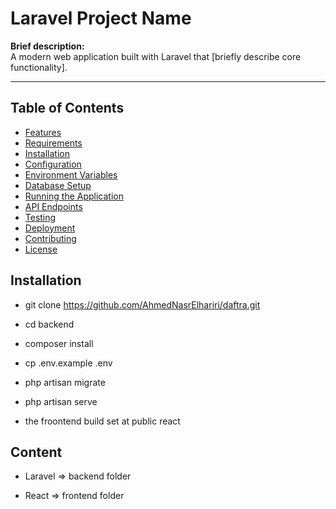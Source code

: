 # Laravel Project Name

**Brief description:**  
A modern web application built with Laravel that [briefly describe core functionality].

---

## Table of Contents

- [Features](#features)
- [Requirements](#requirements)
- [Installation](#installation)
- [Configuration](#configuration)
- [Environment Variables](#environment-variables)
- [Database Setup](#database-setup)
- [Running the Application](#running-the-application)
- [API Endpoints](#api-endpoints)
- [Testing](#testing)
- [Deployment](#deployment)
- [Contributing](#contributing)
- [License](#license)




## Installation

  - git clone https://github.com/AhmedNasrElhariri/daftra.git
  - cd backend
  - composer install
  - cp .env.example .env
  - php artisan migrate
  - php artisan serve


  - the froontend build  set at public react
   
## Content
   - Laravel => backend folder
   
   - React => frontend folder
   
